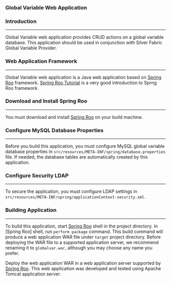 ### Global Variable Web Application

### Introduction
-----------------------
Global Variable web application provides CRUD actions on a global variable
database. This application should be used in conjunction with Silver Fabric Global Variable Provider.

### Web Application Framework
-------------------------------------------
Global Variable web application is a Java web application based on [Spring Roo] framework. [Spring Roo Tutorial] is a very good
introduction to Sprng Roo framework.

###  Download and Install Spring Roo
------------------------------------------------
You must download and install  [Spring Roo] on your build machine.

### Configure MySQL Database Properties
-------------------------------------------------------
Before you build this application, you must configure  MySQL global variable database properties in `src/resources/META-INF/spring/database.properties` file.
If needed, the database tables are automatically created by this application. 

### Configure Security LDAP
----------------------------------------
To secure the application, you must configure LDAP settings in `src/resources/META-INF/spring/applicationContext-security.xml`.

### Building Application
------------------------------

To build this application, start [Spring Roo] shell in the project directory. In ]Spring Roo] shell, run
`perform package` command. This build command will produce a web application WAR file under `target`
project directory. Before deploying the WAR file to a supported application server, we recommend renaming it to
`globalvar.war`, although you may choose any name you prefer. 

Deploy the web application WAR in a web application server supported by [Spring Roo]. 
This web application was developed and tested using Apache Tomcat application server.

[Spring Roo]:<http://projects.spring.io/spring-roo/>
[Spring Roo Tutorial]:<http://docs.spring.io/spring-roo/reference/html/beginning.html>
